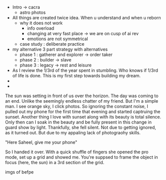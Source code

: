 - Intro -> cacra
	- astro photos
- All things are created twice idea. When u understand and when u reborn
	- why it does not work
		- info overload
		- changing at very fast place -> we are on cusp of ai rev
		- emotions are not symmetrical
	- case study : deliberate practice
- my alternative 3 part strategy with alternatives
	- phase 1 : gatherer and explorer -> order taker
	- phase 2 : builder -> slave
	- phase 3 : legacy -> rest and leisure
- As I review the 1/3rd of the year spent in stumbling. Who knows if 1/3rd of  life is done. This is my first step towards building my dream.
-
-

The sun was setting in front of us over the horizon. The day was coming to an end. Unlike the seemingly endless chatter of my friend. But I'm a simple man. I see orange sky, I click photos.
So ignoring the constant noise, I pulled out my phone for the first time that evening and started captruing the sunset. Another thing I love with sunset along with its beauty is total silence. Only then can I soak in the beauty and be fully present in this change in guard show by light. Thankfully, she fell silent. Not due to getting ignored, as it turned out. But due to my appaling lack of photograohy skills.

"Here Saheel, give me your phone"

So I handed it over. With a quick shuffle of fingers she opened the pro mode, set up a grid and showed me.
You're suppsed to frame the object in focus (here, the sun) in  a 3rd section of the grid. 

imgs of befpe 